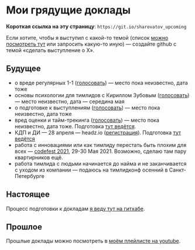 # Мои грядущие доклады

**Короткая ссылка на эту страницу**: `https://git.io/sharovatov_upcoming`

Eсли хотите, чтобы я выступил с какой-то темой (список [можно посмотреть тут](topics.md) или запросить какую-то иную) — создайте github с темой «сделать выступление о Х».

## Будущее
- о вреде регулярных 1-1 ([голосовать](https://github.com/sharovatov/teamlead/issues/8)) — место пока неизвестно, дата тоже
- основы психологии для тимлидов с Кириллом Зубовым ([голосовать](https://github.com/sharovatov/teamlead/issues/9)) — место неизвестно, дата — середина мая
- о подготовке к выступлениям ([голосовать](https://github.com/sharovatov/teamlead/issues/10)) — место пока неизвестно, дата тоже
- вред оценки и тайм-трекинга ([голосовать](https://github.com/sharovatov/teamlead/issues/11)) — место пока неизвестно, дата тоже. Подготовка [тут ведётся](talks/estimation_and_tracking.md).
- КДП и ДИ — 28 апреля — headz.io ([регистрация](https://headz.timepad.ru/event/1615359/)). Подготовка [тут ведётся](talks/kdp.md)
- работа с инновациями или как тимлиду перестать быть плохим для всех — [codefest 2021](https://11.codefest.ru), 29-30 Мая 2021. Возможно, сделаю там пару квартирников ещё.
- работа тимлида с людьми начинается до найма и не заканчивается с уходом из компании — подаюсь на тимлидконф осенний в Санкт-Петербурге

## Настоящее

Процесс подготовки к докладам [я веду тут на гитхабе](talks/README.md).

## Прошлое
Прошлые доклады можно посмотреть в [моём плейлисте на youtube](https://www.youtube.com/watch?v=-ZXhMJ4M9xI&list=PLFtS8Ah0wZvWS37oveJ0-D5K6V7GWUpqY).

